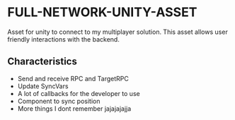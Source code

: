 # FULL-NETWORK-UNITY-ASSET

Asset for unity to connect to my multiplayer solution.
This asset allows user friendly interactions with the backend.

## Characteristics

- Send and receive RPC and TargetRPC
- Update SyncVars
- A lot of callbacks for the developer to use
- Component to sync position
- More things I dont remember jajajajajja
